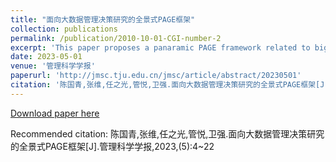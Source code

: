 ```yaml
---
title: "面向大数据管理决策研究的全景式PAGE框架"
collection: publications
permalink: /publication/2010-10-01-CGI-number-2
excerpt: 'This paper proposes a panaramic PAGE framework related to big-data research on managerial decision-making.'
date: 2023-05-01
venue: '管理科学学报'
paperurl: 'http://jmsc.tju.edu.cn/jmsc/article/abstract/20230501'
citation: '陈国青,张维,任之光,管悦,卫强.面向大数据管理决策研究的全景式PAGE框架[J].管理科学学报,2023,(5):4~22'
---
```


[Download paper here](http://sophieyueguan.github.io/files/管理科学学报_2023.pdf)

Recommended citation: 陈国青,张维,任之光,管悦,卫强.面向大数据管理决策研究的全景式PAGE框架[J].管理科学学报,2023,(5):4~22
